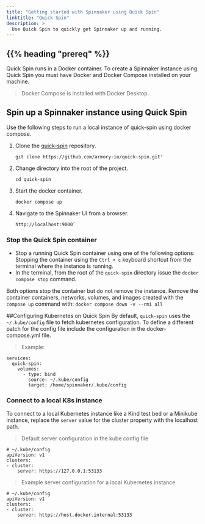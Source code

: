 ```yaml
---
title: "Getting started with Spinnaker using Quick Spin"
linktitle: "Quick Spin"
description: >
  Use Quick Spin to quickly get Spinnaker up and running.
---
```


## {{% heading "prereq" %}}

Quick Spin runs in a Docker container. To create a Spinnaker instance using Quick Spin you must have Docker and Docker Compose installed on your machine.

> Docker Compose is installed with Docker Desktop.

## Spin up a Spinnaker instance using Quick Spin
Use the following steps to run a local instance of quick-spin using docker compose.

1. Clone the [quick-spin](https://github.com/armory-io/quick-spin) repository.
   ```
   git clone https://github.com/armory-io/quick-spin.git'
   ```
2. Change directory into the root of the project.
    ```
   cd quick-spin
   ```
4. Start the docker container.
   ```
   docker compose up
   ```
5. Navigate to the Spinnaker UI from a browser.
   ```
   http://localhost:9000`
   ```
### Stop the Quick Spin container
- Stop a running Quick Spin container using one of the following options:
Stopping the container using the `Ctrl + c` keyboard shortcut from the terminal where the instance is running. 
- In the terminal, from the root of the `quick-spin` directory issue the `docker compose stop` command.

Both options stop the container but do not remove the instance. Remove the container  containers, networks, volumes, and images created with the `compose up` command with:
`docker compose down -v --rmi all`

##Configuring Kubernetes on Quick Spin
By default, `quick-spin` uses the `~/.kube/config` file to fetch kubernetes configuration. To define a different patch for the config file include the configuration in the docker-compose.yml file.

> Example:
```
services:
  quick-spin:
    volumes:
      - type: bind
        source: ~/.kube/config
        target: /home/spinnaker/.kube/config
```
### Connect to a local K8s instance
To connect to a local Kubernetes instance like a Kind test bed or a Minikube instance, replace the `server` value for the cluster property with the localhost path.

> Default server configuration in the kube config file
```
# ~/.kube/config
apiVersion: v1
clusters:
- cluster:
    server: https://127.0.0.1:53133
```

> Example server configuration for a local Kubernetes instance
```
# ~/.kube/config
apiVersion: v1
clusters:
- cluster:
    server: https://host.docker.internal:53133
```






